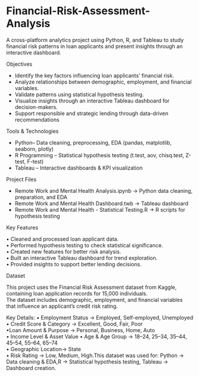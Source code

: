 # Financial-Risk-Assessment-Analysis
A cross-platform analytics project using Python, R, and Tableau to study financial risk patterns in loan applicants and present insights through an interactive dashboard.


 Objectives

* Identify the key factors influencing loan applicants’ financial risk.  
* Analyze relationships between demographic, employment, and financial variables.  
* Validate patterns using statistical hypothesis testing.  
* Visualize insights through an interactive Tableau dashboard for decision-makers.  
* Support responsible and strategic lending through data-driven recommendations

Tools & Technologies

* Python– Data cleaning, preprocessing, EDA (pandas, matplotlib, seaborn, plotly)  
* R Programming – Statistical hypothesis testing (t.test, aov, chisq.test, Z-test, F-test)  
* Tableau – Interactive dashboards & KPI visualization

Project Files
* Remote Work and Mental Health Analysis.ipynb → Python data cleaning, preparation, and EDA  
* Remote Work and Mental Health Dashboard.twb → Tableau dashboard  
* Remote Work and Mental Health - Statistical Testing.R → R scripts for hypothesis testing

Key Features

• Cleaned and processed loan applicant data.  
• Performed hypothesis testing to check statistical significance.  
• Created new features for better risk analysis.  
• Built an interactive Tableau dashboard for trend exploration.  
• Provided insights to support better lending decisions.

 Dataset

This project uses the Financial Risk Assessment dataset from Kaggle, containing loan application records for 15,000 individuals.  
The dataset includes demographic, employment, and financial variables that influence an applicant’s credit risk rating.  

 Key Details:
• Employment Status → Employed, Self-employed, Unemployed  
• Credit Score & Category → Excellent, Good, Fair, Poor  
•Loan Amount & Purpose → Personal, Business, Home, Auto  
• Income Level & Asset Value 
• Age & Age Group → 18–24, 25–34, 35–44, 45–54, 55–64, 65–74  
• Geographic Location→ State  
• Risk Rating → Low, Medium, High.This dataset was used for:  Python → Data cleaning & EDA,R → Statistical hypothesis testing, 
Tableau → Dashboard creation.


